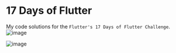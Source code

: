 # 17 Days of Flutter


My code solutions for the `Flutter's 17 Days of Flutter Challenge`. 
![image](https://user-images.githubusercontent.com/42675180/211738587-796883c2-12e9-4a78-874a-cd732eaf6326.png)

![image](https://user-images.githubusercontent.com/42675180/211739119-36524ce1-efa0-4af0-bc89-d67c0ec46243.png)
